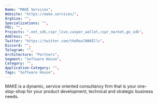 ```yaml
--- 
Name: "MAKE Services", 
Website: "https://make.services/", 
OrgSize: "",
Specializations: "",
POC: "",
Projects: ".net_sdk,cspr_live,casper_wallet,cspr_market,go_sdk",
Address: "",
Twitter: "https://twitter.com/theRealMAKEllc", 
Discord: "",
Telegram: "",
Architecture: "Partners",
Segment: "Software House",
Category: "",
Application-Category: "",
Tags: "Software House",
--- 
```

<!--lang:en--> 
MAKE is a dynamic, service oriented consultancy firm that is your one-stop-shop for your product development, technical and strategic business needs.
<!--lang:es--] 
MAKE es una empresa de consultoría dinámica y orientada al servicio que es su ventanilla única para el desarrollo de productos, necesidades comerciales técnicas y estratégicas.
<!--lang:de--] 
MAKE ist ein dynamisches, serviceorientiertes Beratungsunternehmen, das Ihre zentrale Anlaufstelle für Ihre Produktentwicklung, technischen und strategischen Geschäftsanforderungen ist.
<!--lang:fr--] 
MAKE est une société de conseil dynamique et orientée services qui est votre guichet unique pour vos besoins de développement de produits, techniques et stratégiques.
<!--lang:pl--] 
MAKE to dynamiczna, zorientowana na usługi firma konsultingowa, która jest punktem kompleksowej obsługi w zakresie rozwoju produktów oraz technicznych i strategicznych potrzeb biznesowych.
<!--lang:uk--] 
MAKE — це динамічна, орієнтована на надання послуг консалтингова фірма, яка є вашим універсальним центром для розробки продуктів, технічних і стратегічних потреб бізнесу.
[!--lang:*--> 
